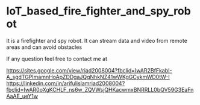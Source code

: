 # IoT_based_fire_fighter_and_spy_robot

It is a firefighter and spy robot. It can stream data and video from remote areas and can avoid obstacles

If any question feel free to contact me at

https://sites.google.com/view/riad2008004?fbclid=IwAR2BfFkabI-A_sgdTGPImamnHoApZDDgaJQgNhkNZ41wWKgGCykmWD0tW-I
https://linkedin.com/in/arifulislamriad2008004?fbclid=IwAR0oXgKCHLF_ns6w_ZQVWsjQHKacwmxBNRRLL0bQV59G3EaFnAaAE_ueY1w
